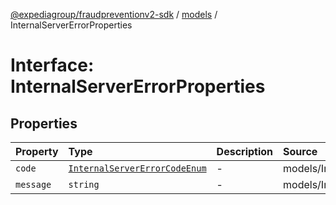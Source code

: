 [@expediagroup/fraudpreventionv2-sdk](../../index.md) / [models](../index.md) / InternalServerErrorProperties

# Interface: InternalServerErrorProperties

## Properties

| Property | Type | Description | Source |
| :------ | :------ | :------ | :------ |
| `code` | [`InternalServerErrorCodeEnum`](../type-aliases/InternalServerErrorCodeEnum.md) | - | models/InternalServerError.ts:59 |
| `message` | `string` | - | models/InternalServerError.ts:60 |
